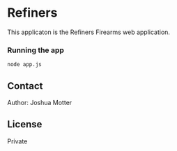 # Refiners

This applicaton is the Refiners Firearms web application.

### Running the app

    node app.js

## Contact

Author: Joshua Motter

## License
Private
